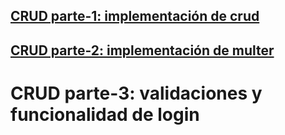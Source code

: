## [CRUD parte-1: implementación de crud](https://github.com/Leandro-Mumbach/CRUD-parte-1/tree/crud-parte-1)
## [CRUD parte-2: implementación de multer](https://github.com/Leandro-Mumbach/CRUD-parte-1/tree/crud-parte-2)
# CRUD parte-3: validaciones y funcionalidad de login
